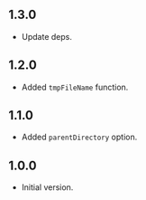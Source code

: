 ## 1.3.0

- Update deps.

## 1.2.0

- Added `tmpFileName` function.

## 1.1.0

- Added `parentDirectory` option.

## 1.0.0

- Initial version.
